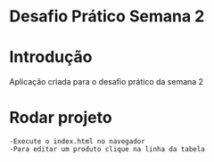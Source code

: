 # Desafio Prático Semana 2

# Introdução
Aplicação criada para o desafio prático da semana 2



# Rodar projeto

```
-Execute o index.html no navegador
-Para editar um produto clique na linha da tabela
```


